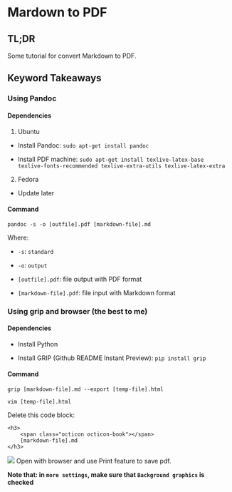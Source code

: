 # Mardown to PDF

## TL;DR

Some tutorial for convert Markdown to PDF.

## Keyword Takeaways

### Using Pandoc

#### Dependencies

1. Ubuntu

- Install Pandoc: `sudo apt-get install pandoc`

- Install PDF machine: `sudo apt-get install texlive-latex-base texlive-fonts-recommended texlive-extra-utils texlive-latex-extra`

2. Fedora

- Update later

#### Command

`pandoc -s -o [outfile].pdf [markdown-file].md`

Where:
- `-s`: `standard`

- `-o`: `output`

- `[outfile].pdf`: file output with PDF format

- `[markdown-file].pdf`: file input with Markdown format

### Using grip and browser (the best to me)

#### Dependencies

- Install Python

- Install GRIP (Github README Instant Preview): `pip install grip`

#### Command

`grip [markdown-file].md --export [temp-file].html`

`vim [temp-file].html`

Delete this code block:

```vim
<h3>
    <span class="octicon octicon-book"></span>
    [markdown-file].md
</h3>
```

<img src="https://latex.codecogs.com/gif.latex?\to" /> Open with browser and use Print feature to save pdf. 

**Note that: in `more settings`, make sure that `Background graphics` is checked**
